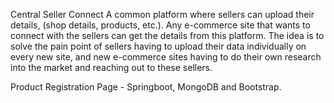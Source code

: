 Central Seller Connect
A common platform where sellers can upload their details, (shop details, products, etc.).
Any e-commerce site that wants to connect with the sellers can get the details from this platform. 
The idea is to solve the pain point of sellers having to upload their data individually on every new site, and new e-commerce sites having to do their own research into the market and reaching out to these sellers.

Product Registration Page - Springboot, MongoDB and Bootstrap.
